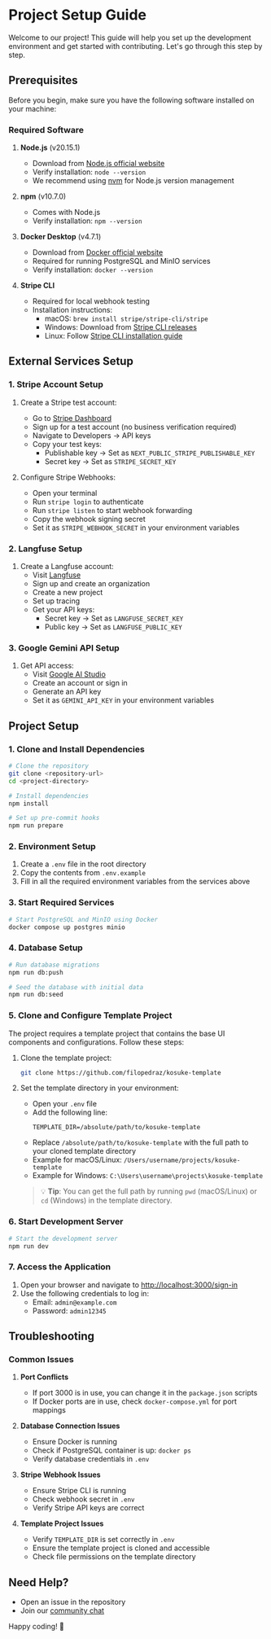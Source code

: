 # Project Setup Guide

Welcome to our project! This guide will help you set up the development environment and get started with contributing. Let's go through this step by step.

## Prerequisites

Before you begin, make sure you have the following software installed on your machine:

### Required Software

1. **Node.js** (v20.15.1)

   - Download from [Node.js official website](https://nodejs.org/)
   - Verify installation: `node --version`
   - We recommend using [nvm](https://github.com/nvm-sh/nvm) for Node.js version management

2. **npm** (v10.7.0)

   - Comes with Node.js
   - Verify installation: `npm --version`

3. **Docker Desktop** (v4.7.1)

   - Download from [Docker official website](https://www.docker.com/products/docker-desktop)
   - Required for running PostgreSQL and MinIO services
   - Verify installation: `docker --version`

4. **Stripe CLI**
   - Required for local webhook testing
   - Installation instructions:
     - macOS: `brew install stripe/stripe-cli/stripe`
     - Windows: Download from [Stripe CLI releases](https://github.com/stripe/stripe-cli/releases)
     - Linux: Follow [Stripe CLI installation guide](https://stripe.com/docs/stripe-cli)

## External Services Setup

### 1. Stripe Account Setup

1. Create a Stripe test account:

   - Go to [Stripe Dashboard](https://dashboard.stripe.com/register)
   - Sign up for a test account (no business verification required)
   - Navigate to Developers → API keys
   - Copy your test keys:
     - Publishable key → Set as `NEXT_PUBLIC_STRIPE_PUBLISHABLE_KEY`
     - Secret key → Set as `STRIPE_SECRET_KEY`

2. Configure Stripe Webhooks:
   - Open your terminal
   - Run `stripe login` to authenticate
   - Run `stripe listen` to start webhook forwarding
   - Copy the webhook signing secret
   - Set it as `STRIPE_WEBHOOK_SECRET` in your environment variables

### 2. Langfuse Setup

1. Create a Langfuse account:
   - Visit [Langfuse](https://langfuse.com)
   - Sign up and create an organization
   - Create a new project
   - Set up tracing
   - Get your API keys:
     - Secret key → Set as `LANGFUSE_SECRET_KEY`
     - Public key → Set as `LANGFUSE_PUBLIC_KEY`

### 3. Google Gemini API Setup

1. Get API access:
   - Visit [Google AI Studio](https://aistudio.google.com)
   - Create an account or sign in
   - Generate an API key
   - Set it as `GEMINI_API_KEY` in your environment variables

## Project Setup

### 1. Clone and Install Dependencies

```bash
# Clone the repository
git clone <repository-url>
cd <project-directory>

# Install dependencies
npm install

# Set up pre-commit hooks
npm run prepare
```

### 2. Environment Setup

1. Create a `.env` file in the root directory
2. Copy the contents from `.env.example`
3. Fill in all the required environment variables from the services above

### 3. Start Required Services

```bash
# Start PostgreSQL and MinIO using Docker
docker compose up postgres minio
```

### 4. Database Setup

```bash
# Run database migrations
npm run db:push

# Seed the database with initial data
npm run db:seed
```

### 5. Clone and Configure Template Project

The project requires a template project that contains the base UI components and configurations. Follow these steps:

1. Clone the template project:

   ```bash
   git clone https://github.com/filopedraz/kosuke-template
   ```

2. Set the template directory in your environment:

   - Open your `.env` file
   - Add the following line:
     ```
     TEMPLATE_DIR=/absolute/path/to/kosuke-template
     ```
   - Replace `/absolute/path/to/kosuke-template` with the full path to your cloned template directory
   - Example for macOS/Linux: `/Users/username/projects/kosuke-template`
   - Example for Windows: `C:\Users\username\projects\kosuke-template`

   > 💡 **Tip**: You can get the full path by running `pwd` (macOS/Linux) or `cd` (Windows) in the template directory.

### 6. Start Development Server

```bash
# Start the development server
npm run dev
```

### 7. Access the Application

1. Open your browser and navigate to [http://localhost:3000/sign-in](http://localhost:3000/sign-in)
2. Use the following credentials to log in:
   - Email: `admin@example.com`
   - Password: `admin12345`

## Troubleshooting

### Common Issues

1. **Port Conflicts**

   - If port 3000 is in use, you can change it in the `package.json` scripts
   - If Docker ports are in use, check `docker-compose.yml` for port mappings

2. **Database Connection Issues**

   - Ensure Docker is running
   - Check if PostgreSQL container is up: `docker ps`
   - Verify database credentials in `.env`

3. **Stripe Webhook Issues**

   - Ensure Stripe CLI is running
   - Check webhook secret in `.env`
   - Verify Stripe API keys are correct

4. **Template Project Issues**
   - Verify `TEMPLATE_DIR` is set correctly in `.env`
   - Ensure the template project is cloned and accessible
   - Check file permissions on the template directory

## Need Help?

- Open an issue in the repository
- Join our [community chat](https://discord.gg/b9kD9ghPwW)

Happy coding! 🚀

